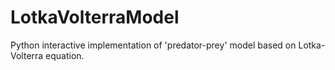 # LotkaVolterraModel
Python interactive implementation of 'predator-prey' model based on Lotka-Volterra equation.
